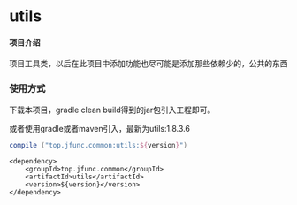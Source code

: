 # utils

#### 项目介绍
项目工具类，以后在此项目中添加功能也尽可能是添加那些依赖少的，公共的东西

### 使用方式
下载本项目，gradle clean build得到的jar包引入工程即可。

或者使用gradle或者maven引入，最新为utils:1.8.3.6

```gradle
compile ("top.jfunc.common:utils:${version}")
```
```maven
<dependency>
    <groupId>top.jfunc.common</groupId>
    <artifactId>utils</artifactId>
    <version>${version}</version>
</dependency>
```